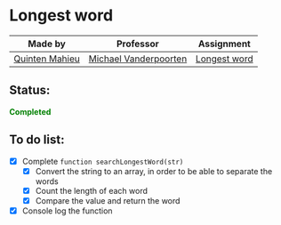 # Longest word

|Made by|Professor|Assignment|
|-------|---------|---------------|
|[Quinten Mahieu](https://www.quintenmahieu.com/ "Website")|[Michael Vanderpoorten](https://yungpanda.com/ "YungPanda")|[Longest word](https://www.pgm.gent/pgm-1/exercises/week_3.html#longest-word "Longest word")|

## Status:
**<span style="color:green">Completed</span>**

## To do list:
- [x] Complete `function searchLongestWord(str)`
  - [x] Convert the string to an array, in order to be able to separate the words
  - [x] Count the length of each word
  - [x] Compare the value and return the word
- [x] Console log the function